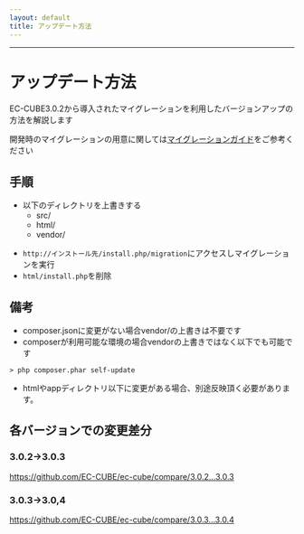 ```yaml
---
layout: default
title: アップデート方法
---
```


---

# アップデート方法

EC-CUBE3.0.2から導入されたマイグレーションを利用したバージョンアップの方法を解説します

開発時のマイグレーションの用意に関しては[マイグレーションガイド](/development/migration.html)をご参考ください

## 手順

- 以下のディレクトリを上書きする
    - src/
    - html/
    - vendor/
+ `http://インストール先/install.php/migration`にアクセスしマイグレーションを実行
+ `html/install.php`を削除

## 備考

* composer.jsonに変更がない場合vendor/の上書きは不要です
* composerが利用可能な環境の場合vendorの上書きではなく以下でも可能です

```
> php composer.phar self-update
```

* htmlやappディレクトリ以下に変更がある場合、別途反映頂く必要があります。

## 各バージョンでの変更差分

### 3.0.2→3.0.3

https://github.com/EC-CUBE/ec-cube/compare/3.0.2...3.0.3

### 3.0.3→3.0,4

https://github.com/EC-CUBE/ec-cube/compare/3.0.3...3.0.4